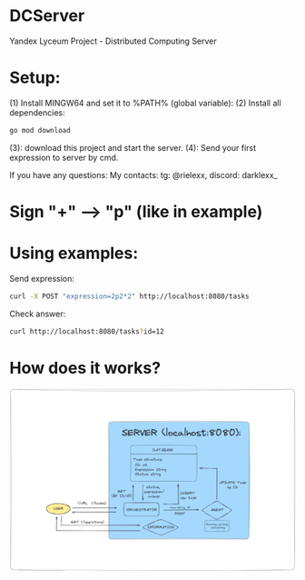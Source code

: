 # DCServer
 Yandex Lyceum Project - Distributed Computing Server

# Setup:
(1) Install MINGW64 and set it to %PATH% (global variable):
(2) Install all dependencies:
```bash
go mod download
```
(3): download this project and start the server.
(4): Send your first expression to server by cmd.

If you have any questions:
My contacts: tg: @rielexx, discord: darklexx_

# Sign "+"  --> "p" (like in example)

# Using examples:
 Send expression:
 ```bash
 curl -X POST "expression=2p2*2" http://localhost:8080/tasks
```
 Check answer:
 ```bash
curl http://localhost:8080/tasks?id=12
```
# How does it works?
![Scheme](https://github.com/Mendium/DCServerYa/blob/main/info.png)
